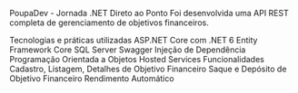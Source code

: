 PoupaDev - Jornada .NET Direto ao Ponto
Foi desenvolvida uma API REST completa de gerenciamento de objetivos financeiros.

Tecnologias e práticas utilizadas
ASP.NET Core com .NET 6
Entity Framework Core
SQL Server
Swagger
Injeção de Dependência
Programação Orientada a Objetos
Hosted Services
Funcionalidades
Cadastro, Listagem, Detalhes de Objetivo Financeiro
Saque e Depósito de Objetivo Financeiro
Rendimento Automático
